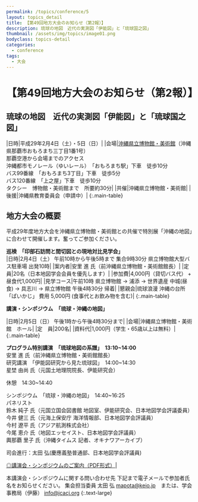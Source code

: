 ```yaml
---
permalink: /topics/conference/5
layout: topics_detail
title: 【第49回地方大会のお知らせ（第2報）】
description: 琉球の地図　近代の実測図「伊能図」と「琉球国之図」
thumbnail: /assets/img/topics/image01.png
bodyclass: topics-detail
categories:
  - conference
tags:
  - 大会
---
```


# 【第49回地方大会のお知らせ（第2報）】

## 琉球の地図　近代の実測図「伊能図」と「琉球国之図」



|日時|平成29年2月4日（土）・5日（日）|
|会場|[沖縄県立博物館・美術館](http://www.museums.pref.okinawa.jp/guidance/access_price/index.html)（沖縄県那覇市おもろまち三丁目1番1号）<br>
那覇空港から会場までのアクセス<br>沖縄都市モノレール（ゆいレール）　「おもろまち駅」下車　徒歩10分<br>バス99番線　「おもろまち3丁目」下車　徒歩5分<br>
バス120番線　「上之屋」下車　徒歩10分<br>タクシー　博物館・美術館まで　所要約30分|
|共催|沖縄県立博物館・美術館|
|後援|沖縄県教育委員会（申請中）|
{:.main-table}

## 地方大会の概要

平成29年度地方大会を沖縄県立博物館・美術館との共催で特別展「沖縄の地図」に合わせて開催します。奮ってご参加ください。

**巡検　「印部石訪問と間切図との現地対比見学会」**<br>
|日時|2月4日（土） 午前10時から午後5時まで  集合9時30分 県立博物館大型バス駐車場 出発10時|
|案内者|安里 進 氏（前沖縄県立博物館・美術館館長）|
|定　員|20名（日本地図学会会員を優先します）|
|参加費|4,000円（貸切バス代） + 昼食代1,000円|
|見学コース|午前10時 県立博物館 → 浦添 → 世界遺産 中城(昼食) → 具志川 → 県立博物館 午後4時30分 帰着|
|懇親会|琉球浪漫 沖縄の台所 「ぱいかじ」 費用 5,000円 (食事代とお飲み物を含む)|
{:.main-table}

**講演・シンポジウム　「琉球・沖縄の地図」**<br>

|日時|2月5日（日） 午後1時から午後4時30分まで|
|会場|沖縄県立博物館・美術館　ホール|
|定　員|200名|
|資料代|1,000円（学生・65歳以上は無料）|
{:.main-table}

**プログラム特別講演　「琉球地図の系譜」　13:10~14:00**<br>
安里 進 氏（前沖縄県立博物館・美術館館長）<br>
研究講演　「伊能図研究から見た琉球図」　14:00~14:30<br>
星埜 由尚 氏（元国土地理院院長、伊能研究会）<br>

休憩　14:30~14:40<br>

シンポジウム　「琉球・沖縄の地図」　14:40~16:25<br>
パネリスト<br>
鈴木 純子 氏（元国立国会図書館 地図室、伊能研究会、日本地図学会評議委員）<br>
今井 健三 氏（元海上保安庁 海洋情報部、日本地図学会評議員）<br>
今村 遼平 氏（アジア航測株式会社）<br>
今尾 恵介 氏（地図エッセイスト、日本地図学会評議員）<br>
輿那覇 里子 氏（沖縄タイムス 記者、オキナワアーカイブ）<br>

司会進行：太田 弘(慶應義塾普通部、日本地図学会評議員)<br>

[◎講演会・シンポジウムのご案内（PDF形式）](assets/file/programOkinawasymposium2017.pdf)|


本講演会・シンポジウムに関する問い合わせ先
下記まで電子メールで参加者氏名をお知らせください。
集会担当委員 太田 弘 mapota@keio.jp　または、学会事務局（伊藤） info@jcacj.org
{:.text-large}